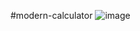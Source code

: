 #modern-calculator
![image](https://user-images.githubusercontent.com/59316805/115105833-942a4200-9f8b-11eb-800c-23ded2433ea6.png)


